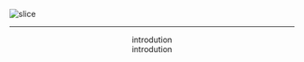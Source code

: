 ![slice](https://capsule-render.vercel.app/api?type=slice&color=auto&height=200&text=Hello👋&fontAlign=70&rotate=13&fontAlignY=25&desc=I'M%20TAEGYEOM&descAlign=70.&descAlignY=44)

***
 <div align=center>
   introdution
 </div>

  <div align=center>
   introdution
 </div>


